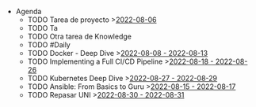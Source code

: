 - Agenda
	- TODO Tarea de proyecto >[2022-08-06](#agenda://?start=1659736800000&end=1659736800000)
	- TODO Ta
	- TODO Otra tarea de Knowledge
	- TODO #Daily
	- TODO Docker - Deep Dive >[2022-08-08 - 2022-08-13](#agenda://?start=1659909600000&end=1660383133865)
	- TODO Implementing a Full CI/CD Pipeline >[2022-08-18 - 2022-08-26](#agenda://?start=1660773600000&end=1661506414838)
	- TODO Kubernetes Deep Dive >[2022-08-27 - 2022-08-29](#agenda://?start=1661592907954&end=1661765713385)
	- TODO Ansible: From Basics to Guru >[2022-08-15 - 2022-08-17](#agenda://?start=1660556086840&end=1660728891560)
	- TODO Repasar UNI >[2022-08-30 - 2022-08-31](#agenda://?start=1661896799000&end=1661983199000)